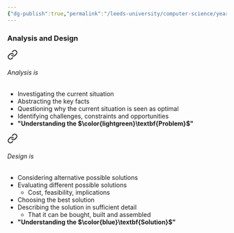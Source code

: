 ```yaml
---
{"dg-publish":true,"permalink":"/leeds-university/computer-science/year-1/professional-computing/week-7-1-designing-and-buying-systems/week-7-1-designing-and-buying-systems/"}
---
```


### Analysis and Design

<div class="transclusion internal-embed is-loaded"><a class="markdown-embed-link" href="/leeds-university/computer-science/year-1/professional-computing/week-7-1-designing-and-buying-systems/definitions/analysis/#analysis-is" aria-label="Open link"><svg xmlns="http://www.w3.org/2000/svg" width="24" height="24" viewBox="0 0 24 24" fill="none" stroke="currentColor" stroke-width="2" stroke-linecap="round" stroke-linejoin="round" class="svg-icon lucide-link"><path d="M10 13a5 5 0 0 0 7.54.54l3-3a5 5 0 0 0-7.07-7.07l-1.72 1.71"></path><path d="M14 11a5 5 0 0 0-7.54-.54l-3 3a5 5 0 0 0 7.07 7.07l1.71-1.71"></path></svg></a><div class="markdown-embed">



###### Analysis is
- Investigating the current situation
- Abstracting the key facts
- Questioning why the current situation is seen as optimal
- Identifying challenges, constraints and opportunities
- **"Understanding the $\color{lightgreen}\textbf{Problem}$"**


</div></div>


<div class="transclusion internal-embed is-loaded"><a class="markdown-embed-link" href="/leeds-university/computer-science/year-1/professional-computing/week-7-1-designing-and-buying-systems/definitions/design/#design-is" aria-label="Open link"><svg xmlns="http://www.w3.org/2000/svg" width="24" height="24" viewBox="0 0 24 24" fill="none" stroke="currentColor" stroke-width="2" stroke-linecap="round" stroke-linejoin="round" class="svg-icon lucide-link"><path d="M10 13a5 5 0 0 0 7.54.54l3-3a5 5 0 0 0-7.07-7.07l-1.72 1.71"></path><path d="M14 11a5 5 0 0 0-7.54-.54l-3 3a5 5 0 0 0 7.07 7.07l1.71-1.71"></path></svg></a><div class="markdown-embed">



###### Design is
- Considering alternative possible solutions
- Evaluating different possible solutions
	- Cost, feasibility, implications
- Choosing the best solution
- Describing the solution in sufficient detail
	- That it can be bought, built and assembled
- **"Understanding the $\color{blue}\textbf{Solution}$"**


</div></div>

